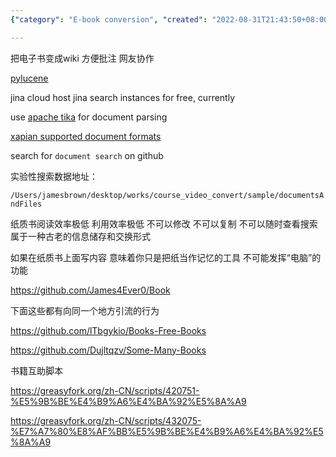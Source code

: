 ```yaml
---
{"category": "E-book conversion", "created": "2022-08-31T21:43:50+08:00", "date": "2022-08-31 21:43:50", "description": "This article explores the process of converting e-books to wiki format, utilizing tools such as Apache Tika and Xapian for enhanced annotation and teamwork. The method not only improves organization and searchability of digital literature but also brings to light the limitations of conventional paper books.", "modified": "2022-09-04T02:09:04+08:00", "tags": ["ebooks", "wiki format", "Apache Tika", "Xapian", "annotation", "collaboration", "organization"], "title": "一堆电子书 可能适合作为Pdf搜索的起点"}

---
```


把电子书变成wiki 方便批注 网友协作

[pylucene](https://downloads.apache.org/lucene/pylucene/pylucene-8.11.0-src.tar.gz)

jina cloud host jina search instances for free, currently

use [apache tika](https://tika.apache.org/download.html) for document parsing

[xapian supported document formats](https://xapian.org/docs/omega/overview.html)

search for `document search` on github

实验性搜索数据地址：

`/Users/jamesbrown/desktop/works/course_video_convert/sample/documentsAndFiles`

纸质书阅读效率极低 利用效率极低 不可以修改 不可以复制 不可以随时查看搜索 属于一种古老的信息储存和交换形式

如果在纸质书上面写内容 意味着你只是把纸当作记忆的工具 不可能发挥“电脑”的功能

https://github.com/James4Ever0/Book

下面这些都有向同一个地方引流的行为

https://github.com/lTbgykio/Books-Free-Books

https://github.com/Dujltqzv/Some-Many-Books

书籍互助脚本

https://greasyfork.org/zh-CN/scripts/420751-%E5%9B%BE%E4%B9%A6%E4%BA%92%E5%8A%A9

https://greasyfork.org/zh-CN/scripts/432075-%E7%A7%80%E8%AF%BB%E5%9B%BE%E4%B9%A6%E4%BA%92%E5%8A%A9
